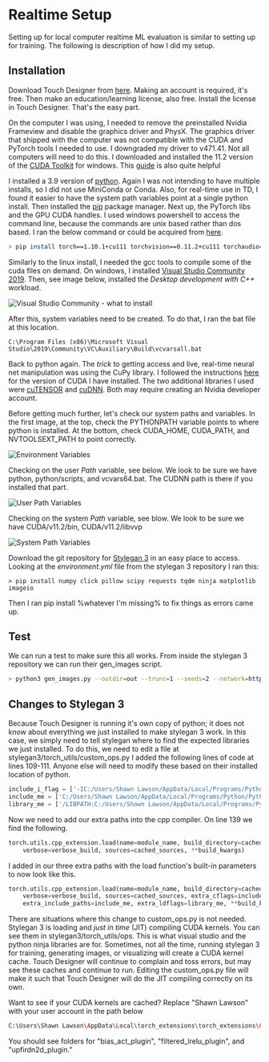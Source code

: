 
# Realtime Setup

Setting up for local computer realtime ML evaluation is similar to setting up for training. The following is description of how I did my setup.

## Installation

Download Touch Designer from [here](https://derivative.ca). Making an account is required, it's free. Then make an education/learning license, also free. Install the license in Touch Designer. That's the easy part. 

On the computer I was using, I needed to remove the preinstalled Nvidia Frameview and disable the graphics driver and PhysX. The graphics driver that shipped with the computer was not compatible with the CUDA and PyTorch tools I needed to use. I downgraded my driver to v471.41. Not all computers will need to do this. I downloaded and installed the 11.2 version of the [CUDA Toolkit](https://developer.nvidia.com/cuda-11.2.0-download-archive) for windows. This [guide](https://docs.nvidia.com/cuda/archive/11.2.0/cuda-installation-guide-microsoft-windows/index.html) is also quite helpful

I installed a 3.9 version of [python](https://www.python.org/downloads/release/python-3913/). Again I was not intending to have multiple installs, so I did not use MiniConda or Conda. Also, for real-time use in TD, I found it easier to have the system path variables point at a single python install. Then installed the [pip](https://pip.pypa.io/en/stable/installation/) package manager. Next up, the PyTorch libs and the GPU CUDA handles. I used windows powershell to access the command line, because the commands are unix based rather than dos based. I ran the below command or could be acquired from [here](https://pytorch.org/get-started/locally/).
```bash
> pip install torch==1.10.1+cu111 torchvision==0.11.2+cu111 torchaudio==0.10.1 -f https://download.pytorch.org/whl/torch_stable.html
```

Similarly to the linux install, I needed the gcc tools to compile some of the cuda files on demand. On windows, I installed [Visual Studio Community 2019](https://visualstudio.microsoft.com/vs/community/). Then, see image below, installed the _Desktop development with C++_ workload.

![Visual Studio Community - what to install](./Images/msvc.png)

After this, system variables need to be created. To do that, I ran the bat file at this location.
```
C:\Program Files (x86)\Microsoft Visual Studio\2019\Community\VC\Auxiliary\Build\vcvarsall.bat
```

Back to python again. The _trick_ to getting access and live, real-time neural net manipulation was using the CuPy library. I followed the instructions [here](https://docs.cupy.dev/en/stable/install.html) for the version of CUDA I have installed. The two additional libraries I used were [cuTENSOR](https://developer.nvidia.com/cutensor) and [cuDNN](https://docs.nvidia.com/deeplearning/cudnn/install-guide/index.html). Both may require creating an Nvidia developer account.

Before getting much further, let's check our system paths and variables. In the first image, at the top, check the PYTHONPATH variable points to where python is installed. At the bottom, check CUDA_HOME, CUDA_PATH, and NVTOOLSEXT_PATH to point correctly.

![Environment Variables](./Images/paths01.png)

Checking on the user _Path_ variable, see below. We look to be sure we have python, python/scripts, and vcvars64.bat. The CUDNN path is there if you installed that part.

![User Path Variables](./Images/paths02.png)

Checking on the system _Path_ variable, see blow. We look to be sure we have CUDA/v11.2/bin, CUDA/v11.2/libvvp

![System Path Variables](./Images/paths03.png)

Download the git repository for [Stylegan 3](https://github.com/NVlabs/stylegan3) in an easy place to access. Looking at the _environment.yml_ file from the stylegan 3 repository I ran this:
```
> pip install numpy click pillow scipy requests tqdm ninja matplotlib imageio
```
Then I ran pip install %whatever I'm missing% to fix things as errors came up.

## Test

We can run a test to make sure this all works. From inside the stylegan 3 repository we can run their gen_images script.
```bash
> python3 gen_images.py --outdir=out --trunc=1 --seeds=2 --network=https://api.ngc.nvidia.com/v2/models/nvidia/research/stylegan3/versions/1/files/stylegan3-r-afhqv2-512x512.pkl
```

## Changes to Stylegan 3

Because Touch Designer is running it's own copy of python; it does not know about everything we just installed to make stylegan 3 work. In this case, we simply need to tell stylegan where to find the expected libraries we just installed. To do this, we need to edit a file at stylegan3/torch\_utils/custom\_ops.py  I added the following lines of code at lines 109-111. Anyone else will need to modify these based on their installed location of python.

```python
include_i_flag = ['-IC:/Users/Shawn Lawson/AppData/Local/Programs/Python/Python39/include']
include_me = ['C:/Users/Shawn Lawson/AppData/Local/Programs/Python/Python39/include']
library_me = ['/LIBPATH:C:/Users/Shawn Lawson/AppData/Local/Programs/Python/Python39/libs']
```

Now we need to add our extra paths into the cpp compiler. On line 139 we find the following. 

```python
torch.utils.cpp_extension.load(name=module_name, build_directory=cached_build_dir,
    verbose=verbose_build, sources=cached_sources, **build_kwargs)
```

I added in our three extra paths with the load function's built-in parameters to now look like this.

```python
torch.utils.cpp_extension.load(name=module_name, build_directory=cached_build_dir,
    verbose=verbose_build, sources=cached_sources, extra_cflags=include_i_flag, 
    extra_include_paths=include_me, extra_ldflags=library_me, **build_kwargs)
```

There are situations where this change to custom\_ops.py is not needed. Stylegan 3 is loading and _just in time_ (JIT) compiling CUDA kernels. You can see them in stylegan3/torch\_utils/ops. This is what visual studio and the python ninja libraries are for. Sometimes, not all the time, running stylegan 3 for training, generating images, or visualizing will create a CUDA kernel cache. Touch Designer will continue to complain and toss errors, but may see these caches and continue to run. Editing the custom\_ops.py file will make it such that Touch Designer will do the JIT compiling correctly on its own.

Want to see if your CUDA kernels are cached? Replace "Shawn Lawson" with your user account in the path below
```bash
C:\Users\Shawn Lawson\AppData\Local\torch_extensions\torch_extensions\Cache
```
You should see folders for "bias_act_plugin", "filtered_lrelu_plugin", and "upfirdn2d_plugin."


